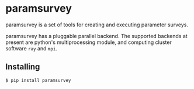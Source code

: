# paramsurvey

paramsurvey is a set of tools for creating and executing parameter surveys.

paramsurvey has a pluggable parallel backend. The supported backends at present
are python's multiprocessing module, and computing cluster software `ray` and `mpi`.

## Installing

```
$ pip install paramsurvey
```


